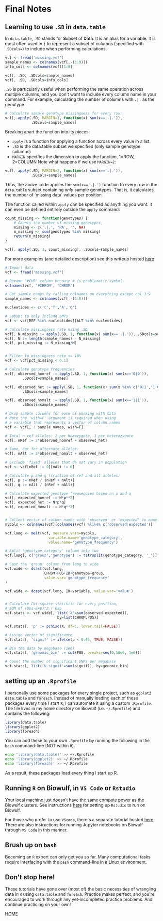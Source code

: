 # Final Notes

## Learning to use `.SD` in `data.table`
In `data.table`, `.SD` stands for **S**ubset of **D**ata. It is an
alias for a variable. It is most often used in `j` to represent a
subset of columns (specified with `.SDcols=`) to include when performing
calculations.

```R
vcf <- fread('missing.vcf')
sample_names <- colnames(vcf[,-(1:9)])
info_cols <- colnames(vcf)[1:9]

vcf[, .SD, .SDcols=sample_names]
vcf[, .SD, .SDcols=info_cols]
```

`.SD` is particularly useful when performing the same operation across
multiple columns, and you don't want to include every column name in
your command. For example, calculating the number of columns with `.|.`
as the genotype.

```R
# Calculate sample genotype missingness for every row:
vcf[, apply(.SD, MARGIN=1, function(x) sum(x=='.|.')),
            .SDcols=sample_names]
```

Breaking apart the function into its pieces:
* `apply` is a function for applying a function across every value in a list.
* `.SD` is the data.table subset we specified (only sample genotype columns)
* `MARGIN` specifies the dimension to apply the function, 1=ROW, 2=COLUMN
Note what happens if we use `MARGIN=2`:

```R
vcf[, apply(.SD, MARGIN=2, function(x) sum(x=='.|.')), 
            .SDcols=sample_names]
```

Thus, the above code applies the `sum(x=='.|.')` function to every row
in the `data.table` subset containing *only* sample genotypes. That is,
it calculates the number of 'missing data' values per position.

The function called within `apply` can be specified as anything you want.
It can even be defined entirely outside the `apply` command:

```R
count_missing <- function(genotypes) {
    # Counts the number of missing genotypes,
    missing <- c('.|.', 'NA', '', NA)
    n_missing <- sum(genotypes %in% missing)
    return(n_missing)
}

vcf[, apply(.SD, 1, count_missing), .SDcols=sample_names]
```

For more examples (and detailed description) see this writeup hosted
[here](https://cran.r-project.org/web/packages/data.table/vignettes/datatable-sd-usage.html)

```R
# Import data
vcf <- fread('missing.vcf')

# Rename '#CHR' column because # is problematic symbol
setnames(vcf, '#CHROM', 'CHROM')

# Get sample names by calling colnames on everything except col 1:9
sample_names <- colnames(vcf[,-(1:9)])

nucleotides <- c('C','T','A','G')

# Subset to only include SNPs
vcf <- vcf[REF %in% nucleotides][ALT %in% nucleotides]

# Calculate missingness rate using .SD
vcf[, N_missing := apply(.SD, 1, function(x) sum(x=='.|.')), .SDcols=sample_names]
vcf[, N := length(sample_names) - N_missing]
vcf[, pct_missing := N_missing/N]


# Filter to missingness rate <= 10%
vcf <- vcf[pct_missing < 0.1]

# Calculate genotype frequencies
vcf[, observed_homref := apply(.SD, 1, function(x) sum(x=='0|0')),
        .SDcols=sample_names]

vcf[, observed_het := apply(.SD, 1, function(x) sum(x %in% c('0|1','1|0'))),
        .SDcols=sample_names]

vcf[, observed_homalt := apply(.SD, 1, function(x) sum(x=='1|1')),
        .SDcols=sample_names]

# Drop sample columns for ease of working with data
# Note the 'with=F' argument is required when using
# a variable that represents a vector of column names
vcf <- vcf[, ! sample_names, with=F]

# Total n ref alleles: 2 per homozygote, 1 per heterozygote
vcf[, nRef := 2*observed_homref + observed_het]

# Same, but for alternate alleles:
vcf[, nAlt := 2*observed_homalt + observed_het]

# Exclude 'fixed' alleles that do not vary in population
vcf <- vcf[nRef != 0][nAlt != 0]

# Calculate p and q (fraction of ref and alt alleles)
vcf[, p := nRef / (nRef + nAlt)]
vcf[, q := nAlt / (nRef + nAlt)]

# Calculate expected genotype frequencies based on p and q
vcf[, expected_homref := N*p**2]
vcf[, expected_het := N*p*q]
vcf[, expected_homalt := N*q**2]


# Collect vector of column names with 'observed' or 'expected' in name
mycols <- colnames(vcf)[colnames(vcf) %like% c('observed|expected')]

vcf.long <- melt(vcf, measure.vars=mycols,
                    variable.name='genotype_category',
                    value.name='genotype_frequency')

# Split 'genotype_category' column into two
vcf.long[, c('group','genotype') := tstrsplit(genotype_category, '_')]

# Cast the 'group' column from long to wide
vcf.wide <- dcast(vcf.long, 
                  CHROM+POS+ID+genotype~group,
                  value.var='genotype_frequency'
)

vcf.wide <- dcast(vcf.long, ID~variable, value.var='value')


# Calculate Chi-square statistic for every position,
# SUM of (Obs-Exp)^2 / Exp 
vcf.stats <- vcf.wide[, list('X'=sum(observed-expected)), 
                        by=list(CHROM,POS)]

vcf.stats[, 'p' := pchisq(X, df=1, lower.tail=FALSE)]

# Assign vector of significance
vcf.stats[, 'signif' := ifelse(p < 0.05, TRUE, FALSE)]

# Bin the data by megabase (1e6)
vcf.stats[, 'genomic_bin' := cut(POS, breaks=seq(0,50e6, 1e6))]

# Count the number of significant SNPs per megabase
vcf.stats[, list('N_signif'=sum(signif)), by=genomic_bin]
```



## setting up an `.Rprofile` 
I personally use some packages for every single project, such as
`ggplot2`  `data.table` and `foreach`. Instead of manually loading
each of these packages every time I start `R`, I can automate it using
a custom `.Rprofile`. The file lives in my home directory on Biowulf
(i.e. `~/.Rprofile`) and contains the following:

```R
library(data.table)
library(ggplot2)
library(foreach)
```


You can add these to your own `.Rprofile` by running the following
in the `bash` command-line (NOT within `R`).
```bash
echo 'library(data.table)' >> ~/.Rprofile
echo 'library(ggplot2)' >> ~/.Rprofile
echo 'library(foreach)' >> ~/.Rprofile
```
As a result, these packages load every thing I start up R.


## Running `R` on Biowulf, in `VS Code` or `Rstudio`
Your local machine just doesn't have the same compute power as the
Biowulf clusters. See instructions [here](https://hpc.nih.gov/apps/RStudio.html)
for setting up `Rstudio` to run on Biowulf.

For those who prefer to use `VScode`, there's a separate tutorial hosted
[here](https://hpc.nih.gov/apps/vscode.html). There are also instructions
for running Jupyter notebooks on Biowulf through `VS Code` in this manner.

## Brush up on `bash`
Becoming an `R` expert can only get you so far. Many computational tasks
require interfacing with the `bash` command-line in a Linux environment.

## Don't stop here!
These tutorials have gone over (most of) the basic necessities of
wrangling data in `R` using `data.table` and `foreach`. Practice makes
perfect, and you're encouraged to work through any yet-incompleted
practice problems. And continue practicing on your own!




[HOME](/README.md)
